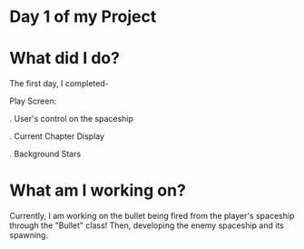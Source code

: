 # Day 1 of my Project


# What did I do?

The first day, I completed-

Play Screen:

. User's control on the spaceship

. Current Chapter Display

. Background Stars 

# What am I working on? 

Currently, I am working on the bullet being fired from the player's spaceship through the "Bullet" class! Then, developing the enemy spaceship and its spawning.
